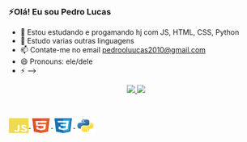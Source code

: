 ### ⚡Olá! Eu sou Pedro Lucas

- 🔭 Estou estudando e progamando hj com JS, HTML, CSS, Python
- 🌱 Estudo varias outras linguagens
- 📫 Contate-me no email pedrooluucas2010@gmail.com
- 😄 Pronouns: ele/dele
- ⚡ 
-->

<div align="center">
  <a href="https://github.com/pedrooluucas">
  <img height="180em" src="https://github-readme-stats.vercel.app/api?username=pedrooluucas&show_icons=true&theme=dark&include_all_commits=true&count_private=true"/>
  <img height="180em" src="https://github-readme-stats.vercel.app/api/top-langs/?username=wyltamar&layout=compact&langs_count=7&theme=dark"/>
</div>
  
  
 ##
  
<div style="display: inline_block"><br>
  <img align="center" alt="Rafa-Js" height="30" width="40" src="https://raw.githubusercontent.com/devicons/devicon/master/icons/javascript/javascript-plain.svg">
  
  <img align="center" alt="Rafa-HTML" height="30" width="40" src="https://raw.githubusercontent.com/devicons/devicon/master/icons/html5/html5-original.svg">
  <img align="center" alt="Rafa-CSS" height="30" width="40" src="https://raw.githubusercontent.com/devicons/devicon/master/icons/css3/css3-original.svg">
  <img align="center" alt="Rafa-Python" height="30" width="40" src="https://raw.githubusercontent.com/devicons/devicon/master/icons/python/python-original.svg"
  src="https://media.discordapp.net/attachments/639956127056134178/890373478988013628/Publicacoes_Instagram_1_1.png?width=676&height=676">
</div>
